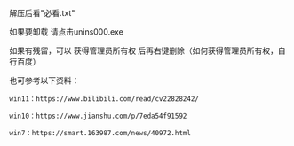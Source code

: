 解压后看"必看.txt"

如果要卸载 请点击unins000.exe

如果有残留，可以 获得管理员所有权 后再右键删除（如何获得管理员所有权，自行百度）

也可参考以下资料：

    win11：https://www.bilibili.com/read/cv22828242/

    win10：https://www.jianshu.com/p/7eda54f91592

    win7：https://smart.163987.com/news/40972.html
